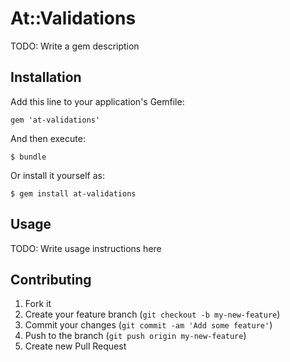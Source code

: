 # At::Validations

TODO: Write a gem description

## Installation

Add this line to your application's Gemfile:

    gem 'at-validations'

And then execute:

    $ bundle

Or install it yourself as:

    $ gem install at-validations

## Usage

TODO: Write usage instructions here

## Contributing

1. Fork it
2. Create your feature branch (`git checkout -b my-new-feature`)
3. Commit your changes (`git commit -am 'Add some feature'`)
4. Push to the branch (`git push origin my-new-feature`)
5. Create new Pull Request
